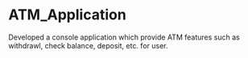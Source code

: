 # ATM_Application
Developed a console application which provide ATM features such as withdrawl, check balance, deposit, etc. for user.
